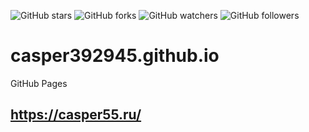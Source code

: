 ![GitHub stars](https://img.shields.io/github/stars/casper392945/casper392945.github.io?style=social)
![GitHub forks](https://img.shields.io/github/forks/casper392945/casper392945.github.io??style=social)
![GitHub watchers](https://img.shields.io/github/watchers/casper392945/casper392945.github.io??style=social)
![GitHub followers](https://img.shields.io/github/followers/casper392945?style=social)
# casper392945.github.io
GitHub Pages
## https://casper55.ru/
